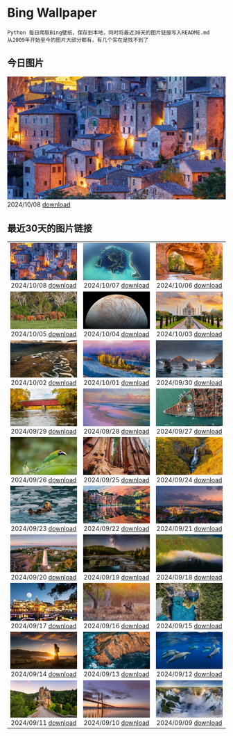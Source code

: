 # Bing Wallpaper

```
Python 每日爬取Bing壁纸，保存到本地，同时将最近30天的图片链接写入README.md
从2009年开始至今的图片大部分都有，有几个实在是找不到了
```



## 今日图片


![](./images/2024/10/08/SoranoItaly_ZH-CN1190725201_1920x1080_2024-10-08.jpg)2024/10/08 [download](./images/2024/10/08/SoranoItaly_ZH-CN1190725201_1920x1080_2024-10-08.jpg)

## 最近30天的图片链接


|      |      |      |
| :----: | :----: | :----: |
|![](./images/2024/10/08/SoranoItaly_ZH-CN1190725201_1920x1080_2024-10-08.jpg)2024/10/08 [download](./images/2024/10/08/SoranoItaly_ZH-CN1190725201_1920x1080_2024-10-08.jpg)|![](./images/2024/10/07/BoraPapeete_ZH-CN1991283465_1920x1080_2024-10-07.jpg)2024/10/07 [download](./images/2024/10/07/BoraPapeete_ZH-CN1991283465_1920x1080_2024-10-07.jpg)|![](./images/2024/10/06/CoyoteGulch_ZH-CN2869463336_1920x1080_2024-10-06.jpg)2024/10/06 [download](./images/2024/10/06/CoyoteGulch_ZH-CN2869463336_1920x1080_2024-10-06.jpg)|
|![](./images/2024/10/05/ElephantTeacher_ZH-CN0543308499_1920x1080_2024-10-05.jpg)2024/10/05 [download](./images/2024/10/05/ElephantTeacher_ZH-CN0543308499_1920x1080_2024-10-05.jpg)|![](./images/2024/10/04/EuropaMoon_ZH-CN0149249980_1920x1080_2024-10-04.jpg)2024/10/04 [download](./images/2024/10/04/EuropaMoon_ZH-CN0149249980_1920x1080_2024-10-04.jpg)|![](./images/2024/10/03/TajMahalReflection_ZH-CN7498774173_1920x1080_2024-10-03.jpg)2024/10/03 [download](./images/2024/10/03/TajMahalReflection_ZH-CN7498774173_1920x1080_2024-10-03.jpg)|
|![](./images/2024/10/02/WindRiverAlaska_ZH-CN7317039321_1920x1080_2024-10-02.jpg)2024/10/02 [download](./images/2024/10/02/WindRiverAlaska_ZH-CN7317039321_1920x1080_2024-10-02.jpg)|![](./images/2024/10/01/NationalDay2024_ZH-CN7026189162_1920x1080_2024-10-01.jpg)2024/10/01 [download](./images/2024/10/01/NationalDay2024_ZH-CN7026189162_1920x1080_2024-10-01.jpg)|![](./images/2024/09/30/WalrusNorway_ZH-CN5657804031_1920x1080_2024-09-30.jpg)2024/09/30 [download](./images/2024/09/30/WalrusNorway_ZH-CN5657804031_1920x1080_2024-09-30.jpg)|
|![](./images/2024/09/29/ConnecticutBridge_ZH-CN4957862425_1920x1080_2024-09-29.jpg)2024/09/29 [download](./images/2024/09/29/ConnecticutBridge_ZH-CN4957862425_1920x1080_2024-09-29.jpg)|![](./images/2024/09/28/FloridaSeashore_ZH-CN4671838639_1920x1080_2024-09-28.jpg)2024/09/28 [download](./images/2024/09/28/FloridaSeashore_ZH-CN4671838639_1920x1080_2024-09-28.jpg)|![](./images/2024/09/27/VeniceAerial_ZH-CN4070720525_1920x1080_2024-09-27.jpg)2024/09/27 [download](./images/2024/09/27/VeniceAerial_ZH-CN4070720525_1920x1080_2024-09-27.jpg)|
|![](./images/2024/09/26/LittleToucanet_ZH-CN2910262009_1920x1080_2024-09-26.jpg)2024/09/26 [download](./images/2024/09/26/LittleToucanet_ZH-CN2910262009_1920x1080_2024-09-26.jpg)|![](./images/2024/09/25/GiantSequoias_ZH-CN2666897238_1920x1080_2024-09-25.jpg)2024/09/25 [download](./images/2024/09/25/GiantSequoias_ZH-CN2666897238_1920x1080_2024-09-25.jpg)|![](./images/2024/09/24/SkaftafellWaterfall_ZH-CN1766863001_1920x1080_2024-09-24.jpg)2024/09/24 [download](./images/2024/09/24/SkaftafellWaterfall_ZH-CN1766863001_1920x1080_2024-09-24.jpg)|
|![](./images/2024/09/23/IcebergOtter_ZH-CN0972467238_1920x1080_2024-09-23.jpg)2024/09/23 [download](./images/2024/09/23/IcebergOtter_ZH-CN0972467238_1920x1080_2024-09-23.jpg)|![](./images/2024/09/22/AutumnCumbria_ZH-CN0565958390_1920x1080_2024-09-22.jpg)2024/09/22 [download](./images/2024/09/22/AutumnCumbria_ZH-CN0565958390_1920x1080_2024-09-22.jpg)|![](./images/2024/09/21/MunichBeerfest_ZH-CN0304560562_1920x1080_2024-09-21.jpg)2024/09/21 [download](./images/2024/09/21/MunichBeerfest_ZH-CN0304560562_1920x1080_2024-09-21.jpg)|
|![](./images/2024/09/20/OcracokeLight_ZH-CN9810840077_1920x1080_2024-09-20.jpg)2024/09/20 [download](./images/2024/09/20/OcracokeLight_ZH-CN9810840077_1920x1080_2024-09-20.jpg)|![](./images/2024/09/19/ElbowRiver_ZH-CN9580175593_1920x1080_2024-09-19.jpg)2024/09/19 [download](./images/2024/09/19/ElbowRiver_ZH-CN9580175593_1920x1080_2024-09-19.jpg)|![](./images/2024/09/18/GujoHachiman_ZH-CN9192289658_1920x1080_2024-09-18.jpg)2024/09/18 [download](./images/2024/09/18/GujoHachiman_ZH-CN9192289658_1920x1080_2024-09-18.jpg)|
|![](./images/2024/09/17/MidAutumnFestival2024_ZH-CN9096556094_1920x1080_2024-09-17.jpg)2024/09/17 [download](./images/2024/09/17/MidAutumnFestival2024_ZH-CN9096556094_1920x1080_2024-09-17.jpg)|![](./images/2024/09/16/SunriseWallabies_ZH-CN8725891401_1920x1080_2024-09-16.jpg)2024/09/16 [download](./images/2024/09/16/SunriseWallabies_ZH-CN8725891401_1920x1080_2024-09-16.jpg)|![](./images/2024/09/15/CalabriaPeperoncino_ZH-CN8603617212_1920x1080_2024-09-15.jpg)2024/09/15 [download](./images/2024/09/15/CalabriaPeperoncino_ZH-CN8603617212_1920x1080_2024-09-15.jpg)|
|![](./images/2024/09/14/RapaNuiSunrise_ZH-CN1220508877_1920x1080_2024-09-14.jpg)2024/09/14 [download](./images/2024/09/14/RapaNuiSunrise_ZH-CN1220508877_1920x1080_2024-09-14.jpg)|![](./images/2024/09/13/PointReyes_ZH-CN7781514086_1920x1080_2024-09-13.jpg)2024/09/13 [download](./images/2024/09/13/PointReyes_ZH-CN7781514086_1920x1080_2024-09-13.jpg)|![](./images/2024/09/12/DolphinReunion_ZH-CN7681290861_1920x1080_2024-09-12.jpg)2024/09/12 [download](./images/2024/09/12/DolphinReunion_ZH-CN7681290861_1920x1080_2024-09-12.jpg)|
|![](./images/2024/09/11/EltzCastle_ZH-CN7586749377_1920x1080_2024-09-11.jpg)2024/09/11 [download](./images/2024/09/11/EltzCastle_ZH-CN7586749377_1920x1080_2024-09-11.jpg)|![](./images/2024/09/10/BridgeLisbon_ZH-CN6877671644_1920x1080_2024-09-10.jpg)2024/09/10 [download](./images/2024/09/10/BridgeLisbon_ZH-CN6877671644_1920x1080_2024-09-10.jpg)|![](./images/2024/09/09/IguazuRainbow_ZH-CN6524347982_1920x1080_2024-09-09.jpg)2024/09/09 [download](./images/2024/09/09/IguazuRainbow_ZH-CN6524347982_1920x1080_2024-09-09.jpg)|


